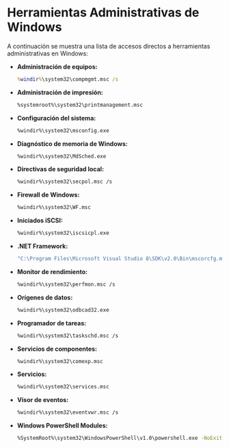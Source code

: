 # Herramientas Administrativas de Windows

A continuación se muestra una lista de accesos directos a herramientas administrativas en Windows:

- **Administración de equipos:**
    ```cmd
    %windir%\system32\compmgmt.msc /s
    ```

- **Administración de impresión:**
    ```bash
    %systemroot%\system32\printmanagement.msc
    ```

- **Configuración del sistema:**
    ```bash
    %windir%\system32\msconfig.exe
    ```

- **Diagnóstico de memoria de Windows:**
    ```bash
    %windir%\system32\MdSched.exe
    ```

- **Directivas de seguridad local:**
    ```bash
    %windir%\system32\secpol.msc /s
    ```

- **Firewall de Windows:**
    ```bash
    %windir%\system32\WF.msc
    ```

- **Iniciados iSCSI:**
    ```bash
    %windir%\system32\iscsicpl.exe
    ```

- **.NET Framework:**
    ```bash
    "C:\Program Files\Microsoft Visual Studio 8\SDK\v2.0\Bin\mscorcfg.msc"
    ```

- **Monitor de rendimiento:**
    ```bash
    %windir%\system32\perfmon.msc /s
    ```

- **Orígenes de datos:**
    ```bash
    %windir%\system32\odbcad32.exe
    ```

- **Programador de tareas:**
    ```bash
    %windir%\system32\taskschd.msc /s
    ```

- **Servicios de componentes:**
    ```bash
    %windir%\system32\comexp.msc
    ```

- **Servicios:**
    ```bash
    %windir%\system32\services.msc
    ```

- **Visor de eventos:**
    ```bash
    %windir%\system32\eventvwr.msc /s
    ```

- **Windows PowerShell Modules:**
    ```bash
    %SystemRoot%\system32\WindowsPowerShell\v1.0\powershell.exe -NoExit -ImportSystemModules
    ```